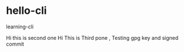 # hello-cli
learning-cli

Hi this is second one
Hi This is Third pone , Testing gpg key and signed commit
